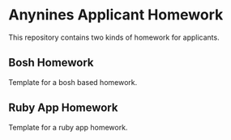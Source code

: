 # Anynines Applicant Homework 

This repository contains two kinds of homework for applicants.

## Bosh Homework

Template for a bosh based homework.

## Ruby App Homework

Template for a ruby app homework.
